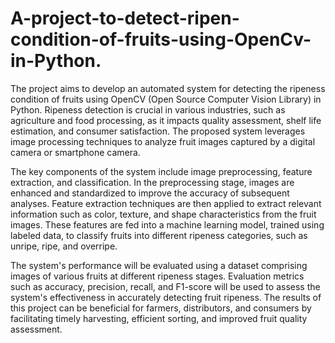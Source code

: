 # A-project-to-detect-ripen-condition-of-fruits-using-OpenCv-in-Python.
The project aims to develop an automated system for detecting the ripeness condition of fruits using OpenCV (Open Source Computer Vision Library) in Python. Ripeness detection is crucial in various industries, such as agriculture and food processing, as it impacts quality assessment, shelf life estimation, and consumer satisfaction. The proposed system leverages image processing techniques to analyze fruit images captured by a digital camera or smartphone camera.

The key components of the system include image preprocessing, feature extraction, and classification. In the preprocessing stage, images are enhanced and standardized to improve the accuracy of subsequent analyses. Feature extraction techniques are then applied to extract relevant information such as color, texture, and shape characteristics from the fruit images. These features are fed into a machine learning model, trained using labeled data, to classify fruits into different ripeness categories, such as unripe, ripe, and overripe.

The system's performance will be evaluated using a dataset comprising images of various fruits at different ripeness stages. Evaluation metrics such as accuracy, precision, recall, and F1-score will be used to assess the system's effectiveness in accurately detecting fruit ripeness. The results of this project can be beneficial for farmers, distributors, and consumers by facilitating timely harvesting, efficient sorting, and improved fruit quality assessment.
